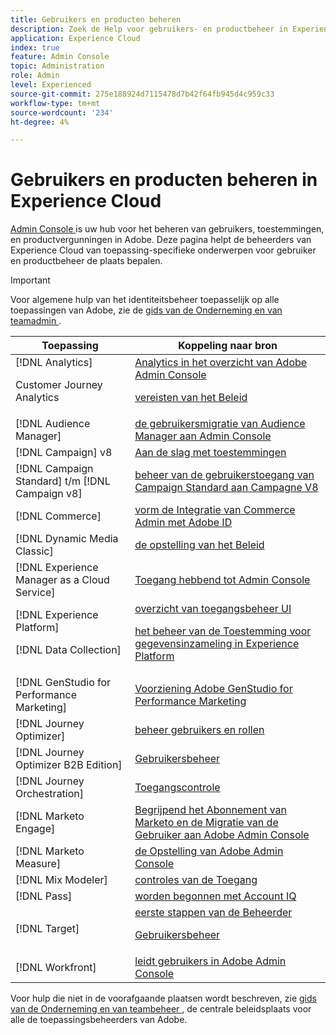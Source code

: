 ```yaml
---
title: Gebruikers en producten beheren
description: Zoek de Help voor gebruikers- en productbeheer in Experience Cloud-toepassingen. Identiteitsbeheer en toegangsservices in Admin Console.
application: Experience Cloud
index: true
feature: Admin Console
topic: Administration
role: Admin
level: Experienced
source-git-commit: 275e188924d7115478d7b42f64fb945d4c959c33
workflow-type: tm+mt
source-wordcount: '234'
ht-degree: 4%

---
```


# Gebruikers en producten beheren in Experience Cloud

[ Admin Console ](https://adminconsole.adobe.com/enterprise/) is uw hub voor het beheren van gebruikers, toestemmingen, en productvergunningen in Adobe. Deze pagina helpt de beheerders van Experience Cloud van toepassing-specifieke onderwerpen voor gebruiker en productbeheer de plaats bepalen.

>[!IMPORTANT]
>
>Voor algemene hulp van het identiteitsbeheer toepasselijk op alle toepassingen van Adobe, zie de [ gids van de Onderneming en van teamadmin ](https://helpx.adobe.com/nl/enterprise/admin-guide.html).

| Toepassing | Koppeling naar bron |
| ------- | ------- |
| [!DNL Analytics] <p>Customer Journey Analytics | [ Analytics in het overzicht van Adobe Admin Console ](https://experienceleague.adobe.com/en/docs/analytics/admin/admin-console/home) <p>[ vereisten van het Beleid ](https://experienceleague.adobe.com/en/docs/analytics-platform/using/cja-workspace/workspace-faq/frequently-asked-questions-analysis-workspace) |
| [!DNL Audience Manager] | [ de gebruikersmigratie van Audience Manager aan Admin Console ](https://experienceleague.adobe.com/en/docs/audience-manager/user-guide/features/administration/admin-console-migration) |
| [!DNL Campaign] v8 | [Aan de slag met toestemmingen](https://experienceleague.adobe.com/en/docs/campaign/campaign-v8/admin/permissions/gs-permissions) |
| [!DNL Campaign Standard] t/m [!DNL Campaign v8] | [ beheer van de gebruikerstoegang van Campaign Standard aan Campagne V8 ](https://experienceleague.adobe.com/en/docs/campaign-web/acs-to-ac/user-management-acs) |
| [!DNL Commerce] | [ vorm de Integratie van Commerce Admin met Adobe ID ](https://experienceleague.adobe.com/en/docs/commerce-admin/start/admin/ims/adobe-ims-config) |
| [!DNL Dynamic Media Classic] | [ de opstelling van het Beleid ](https://experienceleague.adobe.com/en/docs/dynamic-media-classic/using/setup/administration-setup#user_administration) |
| [!DNL Experience Manager as a Cloud Service] | [ Toegang hebbend tot Admin Console ](https://experienceleague.adobe.com/en/docs/experience-manager-cloud-service/content/onboarding/journey/admin-console) |
| [!DNL Experience Platform] <p>[!DNL Data Collection] | [ overzicht van toegangsbeheer UI ](https://experienceleague.adobe.com/en/docs/experience-platform/access-control/ui/overview) <p>[ het beheer van de Toestemming voor gegevensinzameling in Experience Platform ](https://experienceleague.adobe.com/en/docs/experience-platform/collection/permissions) |
| [!DNL GenStudio for Performance Marketing] | [ Voorziening Adobe GenStudio for Performance Marketing ](https://experienceleague.adobe.com/en/docs/genstudio-for-performance-marketing/user-guide/intro/product-provisioning) |
| [!DNL Journey Optimizer] | [ beheer gebruikers en rollen ](https://experienceleague.adobe.com/en/docs/journey-optimizer/using/access-control/permissions) |
| [!DNL Journey Optimizer B2B Edition] | [ Gebruikersbeheer ](https://experienceleague.adobe.com/en/docs/journey-optimizer-b2b/user/admin/user-management) |
| [!DNL  Journey Orchestration] | [Toegangscontrole](https://experienceleague.adobe.com/en/docs/journeys/using/starting-with-journeys/access-management) |
| [!DNL Marketo Engage] | [ Begrijpend het Abonnement van Marketo en de Migratie van de Gebruiker aan Adobe Admin Console ](https://experienceleague.adobe.com/en/docs/marketo/using/product-docs/administration/marketo-with-adobe-identity/subscription-and-user-migration/understanding-marketo-subscription-and-user-migration-to-the-adobe-admin-console) |
| [!DNL Marketo Measure] | [ de Opstelling van Adobe Admin Console ](https://experienceleague.adobe.com/en/docs/marketo-measure/using/configuration-and-setup/getting-started-with-marketo-measure/adobe-admin-console-setup) |
| [!DNL Mix Modeler] | [ controles van de Toegang ](https://experienceleague.adobe.com/en/docs/mix-modeler/using/data-governance/access-controls) |
| [!DNL Pass] | [ worden begonnen met Account IQ ](https://experienceleague.adobe.com/en/docs/pass/aiq-help/get-started) |
| [!DNL Target] | [ eerste stappen van de Beheerder ](https://experienceleague.adobe.com/en/docs/target/using/administer/start-target) <p> [ Gebruikersbeheer ](https://experienceleague.adobe.com/en/docs/target/using/administer/manage-users/user-management) |
| [!DNL Workfront] | [ leidt gebruikers in Adobe Admin Console ](https://experienceleague.adobe.com/en/docs/workfront/using/administration-and-setup/add-users/create-manage-users/admin-console) |

Voor hulp die niet in de voorafgaande plaatsen wordt beschreven, zie [ gids van de Onderneming en van teambeheer ](https://helpx.adobe.com/nl/enterprise/admin-guide.html), de centrale beleidsplaats voor alle de toepassingsbeheerders van Adobe.